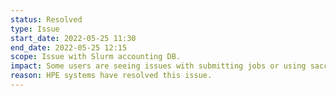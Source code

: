 ```yaml
---
status: Resolved
type: Issue
start_date: 2022-05-25 11:30
end_date: 2022-05-25 12:15
scope: Issue with Slurm accounting DB.
impact: Some users are seeing issues with submitting jobs or using sacct commands to query accounting records.     
reason: HPE systems have resolved this issue.
---
```

